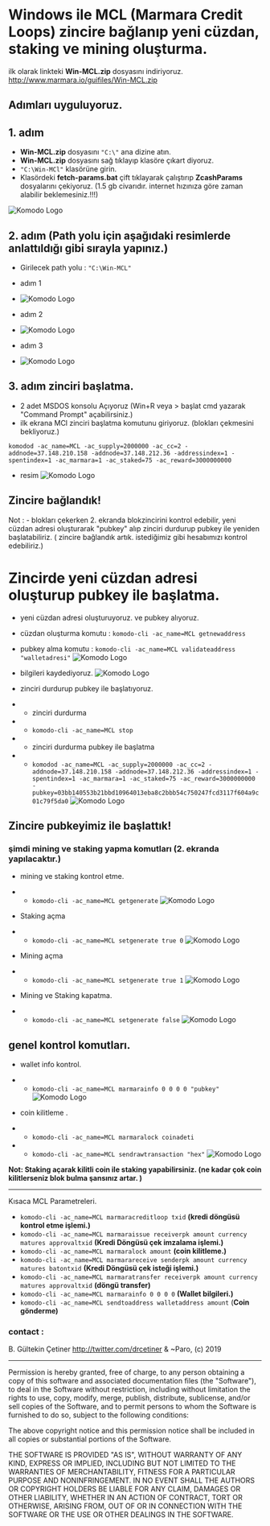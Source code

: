 # Windows ile MCL (Marmara Credit Loops) zincire bağlanıp yeni cüzdan, staking ve mining oluşturma.

ilk olarak linkteki **Win-MCL.zip** dosyasını indiriyoruz. http://www.marmara.io/guifiles/Win-MCL.zip

## Adımları uyguluyoruz.

## 1. adım
- **Win-MCL.zip** dosyasını `"C:\"` ana dizine atın.
- **Win-MCL.zip** dosyasını sağ tıklayıp klasöre çıkart diyoruz.
- `"C:\Win-MCl"` klasörüne girin.
-  Klasördeki **fetch-params.bat** çift tıklayarak çalıştırıp **ZcashParams** dosyalarını çekiyoruz. (1.5 gb civarıdır. internet hızınıza göre zaman alabilir beklemesiniz.!!!)

![Komodo Logo](img/Screenshot_107.png "Marmara Credit")



## 2. adım (Path yolu için aşağıdaki resimlerde anlattıldığı gibi sırayla yapınız.)

- Girilecek path yolu : `"C:\Win-MCL"`
- adım 1

- ![Komodo Logo](img/path-1.jpg "Marmara Credit")
- adım 2 

- ![Komodo Logo](img/path-2.jpg "Marmara Credit")
- adım 3

- ![Komodo Logo](img/path-3.png "Marmara Credit")


## 3. adım zinciri başlatma.

- 2 adet MSDOS konsolu Açıyoruz (Win+R veya > başlat cmd yazarak "Command Prompt" açabilirsiniz.)
- ilk ekrana MCl zinciri başlatma komutunu giriyoruz. (blokları çekmesini bekliyoruz.)

```komodod -ac_name=MCL -ac_supply=2000000 -ac_cc=2 -addnode=37.148.210.158 -addnode=37.148.212.36 -addressindex=1 -spentindex=1 -ac_marmara=1 -ac_staked=75 -ac_reward=3000000000```
- resim
![Komodo Logo](img/resim1.png "Marmara Credit")

## Zincire bağlandık!
Not : - blokları çekerken 2. ekranda blokzincirini kontrol edebilir, yeni cüzdan adresi oluşturarak "pubkey" alıp zinciri durdurup pubkey ile yeniden başlatabiliriz. ( zincire bağlandık artık. istediğimiz gibi hesabımızı kontrol edebiliriz.)

# Zincirde yeni  cüzdan adresi oluşturup pubkey ile başlatma.

- yeni cüzdan adresi oluşturuyoruz. ve pubkey alıyoruz.

- cüzdan oluşturma komutu :
```komodo-cli -ac_name=MCL getnewaddress```
- pubkey alma komutu : 
```komodo-cli -ac_name=MCL validateaddress "walletadresi"```
![Komodo Logo](img/resim2.png "Marmara Credit")
- bilgileri kaydediyoruz.
![Komodo Logo](img/resim3.png "Marmara Credit")
- zinciri durdurup pubkey ile başlatıyoruz.
 - - zinciri durdurma 
 - - ```komodo-cli -ac_name=MCL stop```
 - - zinciri durdurma pubkey ile başlatma

 - - ```komodod -ac_name=MCL -ac_supply=2000000 -ac_cc=2 -addnode=37.148.210.158 -addnode=37.148.212.36 -addressindex=1 -spentindex=1 -ac_marmara=1 -ac_staked=75 -ac_reward=3000000000 -pubkey=03bb140553b21bbd10964013eba8c2bbb54c750247fcd3117f604a9c01c79f5da0```
 ![Komodo Logo](img/resim4.png "Marmara Credit")

 ## Zincire pubkeyimiz ile başlattık!

 ### şimdi mining ve staking yapma komutları (2. ekranda yapılacaktır.)
 
 - mining ve staking kontrol etme.
 - - ```komodo-cli -ac_name=MCL getgenerate```
  ![Komodo Logo](img/resim5.png "Marmara Credit")

- Staking açma
- - ```komodo-cli -ac_name=MCL setgenerate true 0```
![Komodo Logo](img/resim6.png "Marmara Credit")

- Mining açma
- - ```komodo-cli -ac_name=MCL setgenerate true 1```
![Komodo Logo](img/resim7.png "Marmara Credit")

- Mining ve Staking kapatma.
- - ```komodo-cli -ac_name=MCL setgenerate false```
![Komodo Logo](img/resim8.png "Marmara Credit")



## genel kontrol komutları.

- wallet info kontrol.
- - ```komodo-cli -ac_name=MCL marmarainfo 0 0 0 0 "pubkey"```
![Komodo Logo](img/resim9.png "Marmara Credit")

- coin kilitleme .
- - ```komodo-cli -ac_name=MCL marmaralock coinadeti```
- - ```komodo-cli -ac_name=MCL sendrawtransaction "hex"```
![Komodo Logo](img/resim10.png "Marmara Credit")

**Not: Staking açarak kilitli coin ile staking yapabilirsiniz. (ne kadar çok coin kilitlerseniz blok bulma şansınız artar. )**

---
Kısaca MCL Parametreleri.

- `komodo-cli -ac_name=MCL marmaracreditloop txid` **(kredi döngüsü kontrol etme işlemi.)**
- `komodo-cli -ac_name=MCL marmaraissue receiverpk amount currency matures approvaltxid` **(Kredi Döngüsü çek imzalama işlemi.)**
- `komodo-cli -ac_name=MCL marmaralock amount` **(coin kilitleme.)**
- `komodo-cli -ac_name=MCL marmarareceive senderpk amount currency matures batontxid` **(Kredi Döngüsü çek isteği işlemi.)**
- `komodo-cli -ac_name=MCL marmaratransfer receiverpk amount currency matures approvaltxid` **(döngü transfer)**
- `komodo-cli -ac_name=MCL marmarainfo 0 0 0 0` <pubkey> **(Wallet bilgileri.)**
- `komodo-cli -ac_name=MCL sendtoaddress walletaddress amount` (**Coin gönderme)**



### contact :  
B. Gültekin Çetiner http://twitter.com/drcetiner & ~Paro, (c) 2019  

---
Permission is hereby granted, free of charge, to any person obtaining a copy of this software and associated documentation files (the "Software"), to deal in the Software without restriction, including without limitation the rights to use, copy, modify, merge, publish, distribute, sublicense, and/or sell copies of the Software, and to permit persons to whom the Software is furnished to do so, subject to the following conditions:

The above copyright notice and this permission notice shall be included in all copies or substantial portions of the Software.

THE SOFTWARE IS PROVIDED "AS IS", WITHOUT WARRANTY OF ANY KIND, EXPRESS OR IMPLIED, INCLUDING BUT NOT LIMITED TO THE WARRANTIES OF MERCHANTABILITY, FITNESS FOR A PARTICULAR PURPOSE AND NONINFRINGEMENT. IN NO EVENT SHALL THE AUTHORS OR COPYRIGHT HOLDERS BE LIABLE FOR ANY CLAIM, DAMAGES OR OTHER LIABILITY, WHETHER IN AN ACTION OF CONTRACT, TORT OR OTHERWISE, ARISING FROM, OUT OF OR IN CONNECTION WITH THE SOFTWARE OR THE USE OR OTHER DEALINGS IN THE SOFTWARE.
